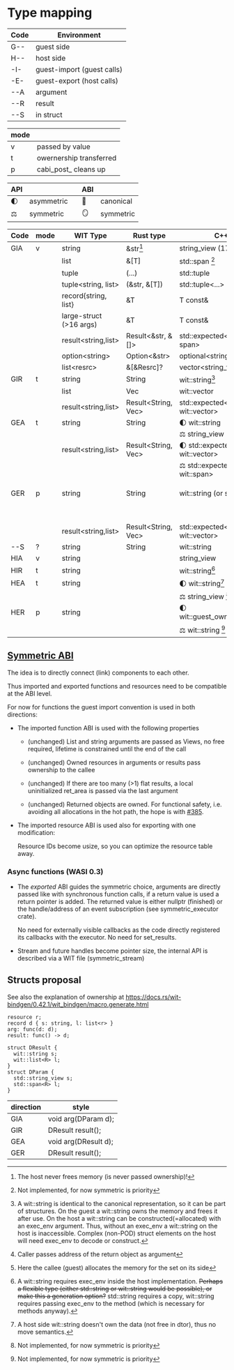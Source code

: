 # Type mapping

| Code | Environment |
| --- | --- |
| G-- | guest side |
| H-- | host side |
| -I- | guest-import (guest calls) |
| -E- | guest-export (host calls) |
| --A | argument |
| --R | result |
| --S | in struct |

| mode | |
| --- | --- |
| v | passed by value |
| t | owernership transferred |
| p | cabi_post_ cleans up |

| API | | | ABI | |
| --- | --- | --- | --- | --- |
| 🌓 | asymmetric | | 📘 | canonical |
| ⚖️ | symmetric | | 🪞 | symmetric |

| Code | mode | WIT Type | Rust type | C++ Type | Lower | Reason |
| --- | --- | --- | --- | --- | --- | --- |
| GIA | v | string | &str[^1] | string_view (17) | addr, len | |
| | | list | &[T] | std::span [^5] | addr, len | |
| | | tuple | (...) | std::tuple | 0, 1, ...| |
| | | tuple<string, list> | (&str, &[T]) | std::tuple<...> | a,l,a,l |
| | | record{string, list} | &T | T const& | a,l,a,l |
| | | large-struct (>16 args) | &T | T const& | &t |
| | | result<string,list> | Result<&str, &[]> | std::expected<string_view, span> | d,a,l |
| | | option\<string> | Option\<&str> | optional<string_view> const& | d,a,l|
| | | list\<resrc> | &[\&Resrc]? | vector<string_view> const& | a,l|
| GIR | t | string | String | wit::string[^2] | &(addr, len) [^7] | |
| | | list | Vec | wit::vector | &(a,l) |
| | | result<string,list> | Result<String, Vec> | std::expected<wit::string, wit::vector> | &(d,a,l) |
| GEA | t | string | String | 🌓 wit::string | addr, len |
| | | | | ⚖️ string_view | |
| | | result<string,list> | Result<String, Vec> | 🌓 std::expected<wit::string, wit::vector> | d,a,l |
| | | | | ⚖️ std::expected<string_view, wit::span> | |
| GER | p | string | String | wit::string (or std?) | 📘 -> &(a,l) cabi_post_N:P/I#F [^6] |
| | | | | | 🪞 &(a,l) |
| | | result<string,list> | Result<String, Vec> | std::expected<wit::string, wit::vector> | 📘 -> &(d,a,l) cabi_post |
| --S | ? | string | String | wit::string | addr, len |
| HIA | v | string | | string_view | a,l |
| HIR | t | string | | wit::string[^3] | &(a,l) |
| HEA | t | string | | 🌓 wit::string[^4] | a,l |
| | | | | ⚖️ string_view [^5] | |
| HER | p | string | | 🌓 wit::guest_owned<string_view> | 📘 -> &(a,l) |
| | | | | ⚖️ wit::string [^5] | 🪞 &(a,l) |

[^1]: The host never frees memory (is never passed ownership)!

[^2]: A wit::string is identical to the canonical representation, so it can be part of structures. On the guest a wit::string owns the memory and frees it after use.
On the host a wit::string can be constructed(=allocated) with an exec_env argument. Thus, without an exec_env a wit::string on the host is inaccessible.
Complex (non-POD) struct elements on the host will need exec_env to decode or construct.

[^3]: A wit::string requires exec_env inside the host implementation. ~~Perhaps a flexible type (either std::string or wit::string would be possible), or make this a generation option?~~ std::string requires a copy, wit::string requires passing exec_env to the method (which is necessary for methods anyway).

[^4]: A host side wit::string doesn't own the data (not free in dtor), thus no move semantics.

[^5]: Not implemented, for now symmetric is priority

[^6]: Here the callee (guest) allocates the memory for the set on its side

[^7]: Caller passes address of the return object as argument

## [Symmetric ABI](https://github.com/WebAssembly/component-model/issues/386)

The idea is to directly connect (link) components to each other.

Thus imported and exported functions and resources need to be compatible
at the ABI level.

For now for functions the guest import convention is used in both directions:

- The imported function ABI is used with the following properties

  - (unchanged) List and string arguments are passed as Views, no free
    required, lifetime is constrained until the end of the call

  - (unchanged) Owned resources in arguments or results pass ownership
    to the callee

  - (unchanged) If there are too many (>1) flat results, a local
    uninitialized ret_area is passed via the last argument

  - (unchanged) Returned objects are owned.
    For functional safety, i.e. avoiding all
    allocations in the hot path, the hope is with [#385](https://github.com/WebAssembly/component-model/issues/385).

- The imported resource ABI is used also for exporting
  with one modification:

   Resource IDs become usize, so you can optimize the resource table away.

### Async functions (WASI 0.3)

- The *exported* ABI guides the symmetric choice, arguments are directly 
  passed like with synchronous function calls, if a return value is used a 
  return pointer is added. The returned value is either nullptr (finished)
  or the handle/address of an event subscription (see symmetric_executor crate).

  No need for externally visible callbacks as the code directly registered 
  its callbacks with the executor. No need for set_results.

- Stream and future handles become pointer size, the internal API is described via
  a WIT file (symmetric_stream)

## Structs proposal

See also the explanation of ownership at https://docs.rs/wit-bindgen/0.42.1/wit_bindgen/macro.generate.html

```
resource r; 
record d { s: string, l: list<r> }
arg: func(d: d);
result: func() -> d;
```

```
struct DResult {
  wit::string s;
  wit::list<R> l;
}
struct DParam {
  std::string_view s;
  std::span<R> l;
}
```

|direction|style|
|---|---|
|GIA|void arg(DParam d);|
|GIR|DResult result();|
|GEA|void arg(DResult d);|
|GER|DResult result();|
